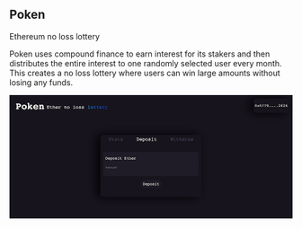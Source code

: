 ## Poken

Ethereum no loss lottery

Poken uses compound finance to earn interest for its stakers and then distributes the entire interest to one randomly selected user every month. This creates a no loss lottery where users can win large amounts without losing any funds.

![alt text](https://github.com/bighandsdev/Poken/blob/main/Preview.png)
